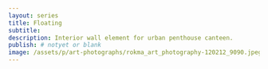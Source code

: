 ```yaml
---
layout: series
title: Floating
subtitle:
description: Interior wall element for urban penthouse canteen. 
publish: # notyet or blank
image: /assets/p/art-photographs/rokma_art_photography-120212_9090.jpeg
---
```

